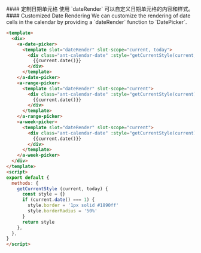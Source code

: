 
<cn>
#### 定制日期单元格
使用 `dateRender` 可以自定义日期单元格的内容和样式。
</cn>

<us>
#### Customized Date Rendering
We can customize the rendering of date cells in the calendar by providing a `dateRender` function to `DatePicker`.
</us>

```html
<template>
  <div>
    <a-date-picker>
      <template slot="dateRender" slot-scope="current, today">
        <div class="ant-calendar-date" :style="getCurrentStyle(current, today)">
          {{current.date()}}
        </div>
      </template>
    </a-date-picker>
    <a-range-picker>
      <template slot="dateRender" slot-scope="current">
        <div class="ant-calendar-date" :style="getCurrentStyle(current)">
          {{current.date()}}
        </div>
      </template>
    </a-range-picker>
    <a-week-picker>
      <template slot="dateRender" slot-scope="current">
        <div class="ant-calendar-date" :style="getCurrentStyle(current)">
          {{current.date()}}
        </div>
      </template>
    </a-week-picker>
  </div>
</template>
<script>
export default {
  methods: {
    getCurrentStyle (current, today) {
      const style = {}
      if (current.date() === 1) {
        style.border = '1px solid #1890ff'
        style.borderRadius = '50%'
      }
      return style
    },
  },
}
</script>
```
